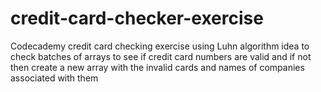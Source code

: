 # credit-card-checker-exercise
Codecademy credit card checking exercise using Luhn algorithm idea to check batches of arrays to see if credit card numbers are valid and if not then create a new array with
the invalid cards and names of companies associated with them
